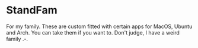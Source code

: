 # StandFam
For my family. These are custom fitted with certain apps for MacOS, Ubuntu and Arch. You can take them if you want to. Don't judge, I have a weird family .-.
